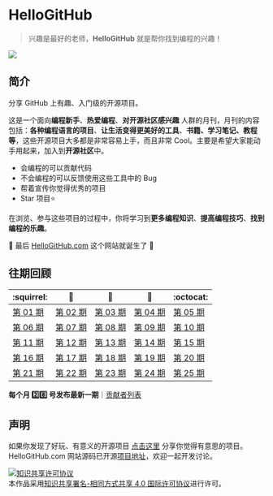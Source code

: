 # HelloGitHub
>兴趣是最好的老师，**HelloGitHub** 就是帮你找到编程的兴趣！

![](https://github.com/521xueweihan/HelloGitHub/blob/master/content/01/img/hello-github.jpg)

## 简介
分享 GitHub 上有趣、入门级的开源项目。

这是一个面向**编程新手**、**热爱编程**、**对开源社区感兴趣** 人群的月刊，月刊的内容包括：**各种编程语言的项目**、**让生活变得更美好的工具**、**书籍、学习笔记、教程等**，这些开源项目大多都是非常容易上手，而且非常 Cool。主要是希望大家能动手用起来，加入到**开源社区**中。
- 会编程的可以贡献代码
- 不会编程的可以反馈使用这些工具中的 Bug
- 帮着宣传你觉得优秀的项目
- Star 项目⭐️

在浏览、参与这些项目的过程中，你将学习到**更多编程知识**、**提高编程技巧**、**找到编程的乐趣**。

🎉 最后 [HelloGitHub.com](https://hellogithub.com) 这个网站就诞生了 🎉


## 往期回顾
| :squirrel: | :jack_o_lantern: | :beer: | :fish_cake: | :octocat: |
| ------- | ----- | ------------ | ------ | --------- |
| [第 01 期](/content/01/HelloGitHub01.md) | [第 02 期](/content/02/HelloGitHub02.md) | [第 03 期](/content/03/HelloGitHub03.md) | [第 04 期](/content/04/HelloGitHub04.md) | [第 05 期](/content/05/HelloGitHub05.md) |
| [第 06 期](/content/06/HelloGitHub06.md) | [第 07 期](/content/07/HelloGitHub07.md) | [第 08 期](/content/08/HelloGitHub08.md) | [第 09 期](/content/09/HelloGitHub09.md) | [第 10 期](/content/10/HelloGitHub10.md) |
| [第 11 期](/content/11/HelloGitHub11.md) | [第 12 期](/content/12/HelloGitHub12.md) | [第 13 期](/content/13/HelloGitHub13.md) | [第 14 期](/content/14/HelloGitHub14.md) | [第 15 期](/content/15/HelloGitHub15.md) |
| [第 16 期](/content/16/HelloGitHub16.md) | [第 17 期](/content/17/HelloGitHub17.md) | [第 18 期](/content/18/HelloGitHub18.md) | [第 19 期](/content/19/HelloGitHub19.md) | [第 20 期](/content/20/HelloGitHub20.md) |
| [第 21 期](/content/21/HelloGitHub21.md) | [第 22 期](/content/22/HelloGitHub22.md) | [第 23 期](/content/23/HelloGitHub23.md) | [第 24 期](/content/24/HelloGitHub24.md) | [第 25 期](/content/25/HelloGitHub25.md) |


**每个月 :two::eight: 号发布最新一期**｜[贡献者列表](https://github.com/521xueweihan/HelloGitHub/blob/master/content/contributors.md)

## 声明
如果你发现了好玩、有意义的开源项目 [点击这里](https://github.com/521xueweihan/HelloGitHub/issues/new) 分享你觉得有意思的项目。HelloGitHub.com 网站源码已开源[项目地址](https://github.com/521xueweihan/hellogithub.com)，欢迎一起开发讨论。

<a rel="license" href="http://creativecommons.org/licenses/by-sa/4.0/"><img alt="知识共享许可协议" style="border-width:0" src="https://i.creativecommons.org/l/by-sa/4.0/88x31.png" /></a><br />本作品采用<a rel="license" href="http://creativecommons.org/licenses/by-sa/4.0/">知识共享署名-相同方式共享 4.0 国际许可协议</a>进行许可。
